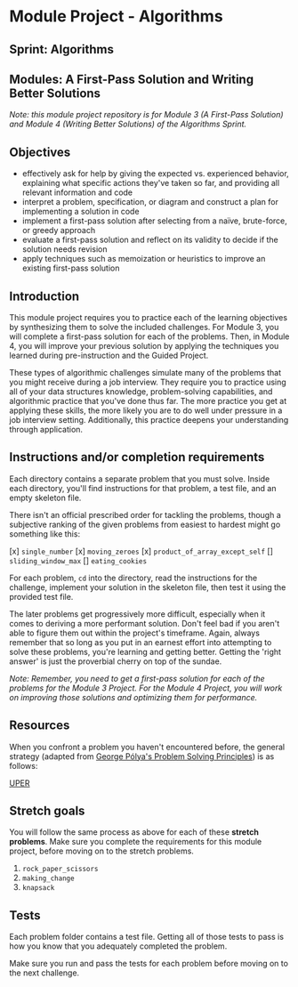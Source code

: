 # Module Project - Algorithms

## Sprint: Algorithms

## Modules: A First-Pass Solution and Writing Better Solutions

*Note: this module project repository is for Module 3 (A First-Pass Solution) and Module 4 (Writing Better Solutions) of the Algorithms Sprint.*

## Objectives

* effectively ask for help by giving the expected vs. experienced behavior, explaining what specific actions they've taken so far, and providing all relevant information and code
* interpret a problem, specification, or diagram and construct a plan for implementing a solution in code
* implement a first-pass solution after selecting from a naïve, brute-force, or greedy approach
* evaluate a first-pass solution and reflect on its validity to decide if the solution needs revision
* apply techniques such as memoization or heuristics to improve an existing first-pass solution

## Introduction

This module project requires you to practice each of the learning objectives by synthesizing them to solve the included challenges. For Module 3, you will complete a first-pass solution for each of the problems. Then, in Module 4, you will improve your previous solution by applying the techniques you learned during pre-instruction and the Guided Project.

These types of algorithmic challenges simulate many of the problems that you might receive during a job interview. They require you to practice using all of your data structures knowledge, problem-solving capabilities, and algorithmic practice that you've done thus far. The more practice you get at applying these skills, the more likely you are to do well under pressure in a job interview setting. Additionally, this practice deepens your understanding through application.

## Instructions and/or completion requirements

Each directory contains a separate problem that you must solve. Inside each directory, you'll find instructions for that problem, a test file, and an empty skeleton file.

There isn't an official prescribed order for tackling the problems, though a subjective ranking of the given problems from easiest to hardest might go something like this:

 [x] `single_number`
 [x] `moving_zeroes`
 [x] `product_of_array_except_self`
 [] `sliding_window_max`
 [] `eating_cookies`

For each problem, `cd` into the directory, read the instructions for the challenge, implement your solution in the skeleton file, then test it using the provided test file.

The later problems get progressively more difficult, especially when
it comes to deriving a more performant solution. Don't feel bad if you aren't able to figure them out within the project's timeframe. Again, always remember that so long as you put in an earnest effort into attempting to solve these problems, you're learning and getting better. Getting the 'right answer' is just the proverbial cherry on top of the sundae.

*Note: Remember, you need to get a first-pass solution for each of the problems for the Module 3 Project. For the Module 4 Project, you will work on improving those solutions and optimizing them for performance.*

## Resources

When you confront a problem you haven't encountered before, the general strategy (adapted from [George Pólya's Problem Solving Principles](https://en.wikipedia.org/wiki/How_to_Solve_It)) is as follows:

[UPER](https://github.com/LambdaSchool/CS-Wiki/wiki/Lambda-Problem-Solving-Framework)

## Stretch goals

You will follow the same process as above for each of these **stretch problems**. Make sure you complete the requirements for this module project, before moving on to the stretch problems.

1. `rock_paper_scissors`
2. `making_change`
3. `knapsack`

## Tests

Each problem folder contains a test file. Getting all of those tests to pass is how you know that you adequately completed the problem.

Make sure you run and pass the tests for each problem before moving on to the next challenge.
